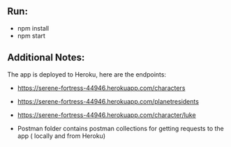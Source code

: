 ## Run:
- npm install
- npm start


## Additional Notes:
The app is deployed to Heroku, here are the endpoints:
- https://serene-fortress-44946.herokuapp.com/characters
- https://serene-fortress-44946.herokuapp.com/planetresidents
- https://serene-fortress-44946.herokuapp.com/character/luke

- Postman folder contains postman collections for getting requests to the app ( locally and from Heroku)
